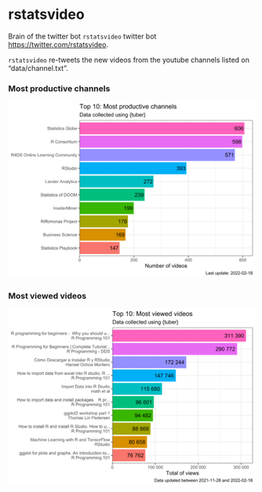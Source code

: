 <!-- README.md is generated from README.Rmd. Please edit that file -->

# rstatsvideo

<!-- badges: start -->
<!-- badges: end -->

Brain of the twitter bot `rstatsvideo` twitter bot
<https://twitter.com/rstatsvideo>.

`rstatsvideo` re-tweets the new videos from the youtube channels listed
on “data/channel.txt”.

### Most productive channels

![](README_files/figure-markdown_strict/unnamed-chunk-3-1.svg)

### Most viewed videos

![](README_files/figure-markdown_strict/unnamed-chunk-4-1.svg)
